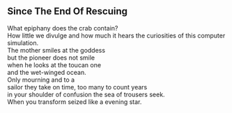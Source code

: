 Since The End Of Rescuing
-------------------------
What epiphany does the crab contain?  
How little we divulge and how much it hears the curiosities of this computer simulation.  
The mother smiles at the goddess  
but the pioneer does not smile  
when he looks at the toucan one  
and the wet-winged ocean.  
Only mourning and to a  
sailor they take on time, too many to count years  
in your shoulder of confusion the sea of trousers seek.  
When you transform seized like a evening star.  
